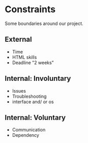# Constraints

Some boundaries around our project.

## External

- Time
- HTML skills
- Deadline "2 weeks"

## Internal: Involuntary

- Issues
- Troubleshooting
- interface and/ or os

## Internal: Voluntary

- Communication
- Dependency
